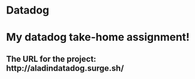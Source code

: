 # Datadog
<h1>My datadog take-home assignment!</h1>

<h2>The URL for the project: http://aladindatadog.surge.sh/ </h2>
